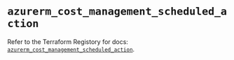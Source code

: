 # `azurerm_cost_management_scheduled_action`

Refer to the Terraform Registory for docs: [`azurerm_cost_management_scheduled_action`](https://registry.terraform.io/providers/hashicorp/azurerm/3.60.0/docs/resources/cost_management_scheduled_action).
